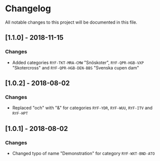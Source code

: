 # Changelog
All notable changes to this project will be documented in this file.

## [1.1.0] - 2018-11-15
### Changes
- Added categories `RYF-TKT-MRA-CMW` "Snöskoter", `RYF-QPR-HGB-VXP` "Skotercross" and `RYF-QPR-HGB-DEN-BBS` "Svenska cupen dam"

## [1.0.2] - 2018-08-02
### Changes
- Replaced "och" with "&" for categories `RYF-YDR`, `RYF-WUU`, `RYF-ITV` and `RYF-HPT`

## [1.0.1] - 2018-08-02
### Changes
- Changed typo of name "Demonstration" for category `RYF-WXT-BND-ATO`
